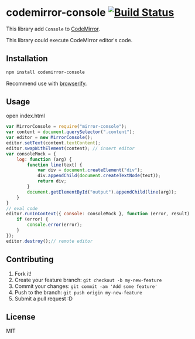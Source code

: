 # codemirror-console [![Build Status](https://travis-ci.org/azu/codemirror-console.svg)](https://travis-ci.org/azu/codemirror-console)

This library add `Console` to [CodeMirror](http://codemirror.net/ "CodeMirror").

This library could execute CodeMirror editor's code.

## Installation

```sh
npm install codemirror-console
```

Recommend use with [browserify](https://github.com/substack/node-browserify "browserify").


## Usage

open index.html

``` js
var MirrorConsole = require("mirror-console");
var content = document.querySelector(".content");
var editor = new MirrorConsole();
editor.setText(content.textContent);
editor.swapWithElement(content); // insert editor
var consoleMock = {
    log: function (arg) {
        function line(text) {
            var div = document.createElement("div");
            div.appendChild(document.createTextNode(text));
            return div;
        }
        document.getElementById("output").appendChild(line(arg));
    }
}
// eval code
editor.runInContext({ console: consoleMock }, function (error, result) {
    if (error) {
        console.error(error);
    }
});
editor.destroy();// remote editor
```
## Contributing

1. Fork it!
2. Create your feature branch: `git checkout -b my-new-feature`
3. Commit your changes: `git commit -am 'Add some feature'`
4. Push to the branch: `git push origin my-new-feature`
5. Submit a pull request :D

## License

MIT